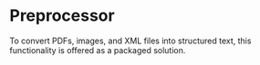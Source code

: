 # Preprocessor

To convert PDFs, images, and XML files into structured text, this functionality is offered as a packaged solution.
